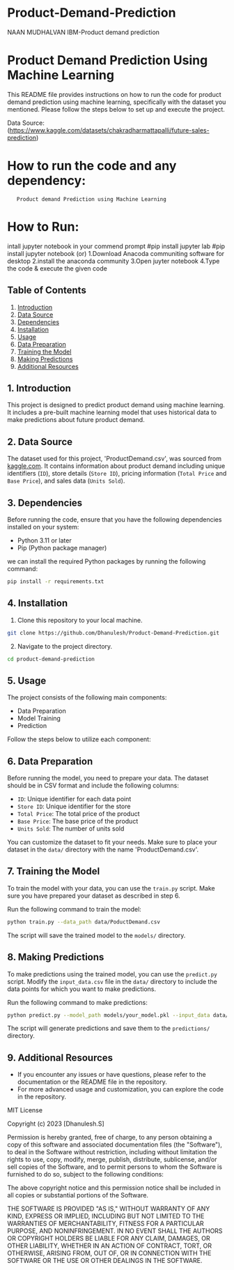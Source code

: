 # Product-Demand-Prediction
NAAN MUDHALVAN IBM-Product demand prediction
# Product Demand Prediction Using Machine Learning

This README file provides instructions on how to run the code for product demand prediction using machine learning, specifically with the dataset you mentioned. Please follow the steps below to set up and execute the project.

Data Source:(https://www.kaggle.com/datasets/chakradharmattapalli/future-sales-prediction)

# How to run the code and any dependency:
       Product demand Prediction using Machine Learning

# How to Run:
intall jupyter notebook in your commend prompt
         #pip install jupyter lab
         #pip install jupyter notebook (or)
                  1.Download Anacoda communiting software for desktop
                  2.install the anaconda community
                  3.Open juyter notebook
                  4.Type the code & execute the given code                 

## Table of Contents
1. [Introduction](#introduction)
2. [Data Source](#data-source)
3. [Dependencies](#dependencies)
4. [Installation](#installation)
5. [Usage](#usage)
6. [Data Preparation](#data-preparation)
7. [Training the Model](#training-the-model)
8. [Making Predictions](#making-predictions)
9. [Additional Resources](#additional-resources)

## 1. Introduction

This project is designed to predict product demand using machine learning. It includes a pre-built machine learning model that uses historical data to make predictions about future product demand.

## 2. Data Source

The dataset used for this project, 'ProductDemand.csv', was sourced from [kaggle.com](https://www.kaggle.com/). It contains information about product demand including unique identifiers (`ID`), store details (`Store ID`), pricing information (`Total Price` and `Base Price`), and sales data (`Units Sold`). 

## 3. Dependencies

Before running the code, ensure that you have the following dependencies installed on your system:

- Python 3.11 or later
- Pip (Python package manager)

we can install the required Python packages by running the following command:

```bash
pip install -r requirements.txt
```

## 4. Installation

1. Clone this repository to your local machine.

```bash
git clone https://github.com/Dhanulesh/Product-Demand-Prediction.git
```

2. Navigate to the project directory.

```bash
cd product-demand-prediction
```

## 5. Usage

The project consists of the following main components:

- Data Preparation
- Model Training
- Prediction

Follow the steps below to utilize each component:

## 6. Data Preparation

Before running the model, you need to prepare your data. The dataset should be in CSV format and include the following columns:

- `ID`: Unique identifier for each data point
- `Store ID`: Unique identifier for the store
- `Total Price`: The total price of the product
- `Base Price`: The base price of the product
- `Units Sold`: The number of units sold

You can customize the dataset to fit your needs. Make sure to place your dataset in the `data/` directory with the name 'ProductDemand.csv'.

## 7. Training the Model

To train the model with your data, you can use the `train.py` script. Make sure you have prepared your dataset as described in step 6.

Run the following command to train the model:

```bash
python train.py --data_path data/PoductDemand.csv
```

The script will save the trained model to the `models/` directory.

## 8. Making Predictions

To make predictions using the trained model, you can use the `predict.py` script. Modify the `input_data.csv` file in the `data/` directory to include the data points for which you want to make predictions.

Run the following command to make predictions:

```bash
python predict.py --model_path models/your_model.pkl --input_data data/input_data.csv
```

The script will generate predictions and save them to the `predictions/` directory.

## 9. Additional Resources

- If you encounter any issues or have questions, please refer to the documentation or the README file in the repository.
- For more advanced usage and customization, you can explore the code in the repository.

MIT License

Copyright (c) 2023 [Dhanulesh.S]

Permission is hereby granted, free of charge, to any person obtaining a copy of this software and associated documentation files (the "Software"), to deal in the Software without restriction, including without limitation the rights to use, copy, modify, merge, publish, distribute, sublicense, and/or sell copies of the Software, and to permit persons to whom the Software is furnished to do so, subject to the following conditions:

The above copyright notice and this permission notice shall be included in all copies or substantial portions of the Software.

THE SOFTWARE IS PROVIDED "AS IS," WITHOUT WARRANTY OF ANY KIND, EXPRESS OR IMPLIED, INCLUDING BUT NOT LIMITED TO THE WARRANTIES OF MERCHANTABILITY, FITNESS FOR A PARTICULAR PURPOSE, AND NONINFRINGEMENT. IN NO EVENT SHALL THE AUTHORS OR COPYRIGHT HOLDERS BE LIABLE FOR ANY CLAIM, DAMAGES, OR OTHER LIABILITY, WHETHER IN AN ACTION OF CONTRACT, TORT, OR OTHERWISE, ARISING FROM, OUT OF, OR IN CONNECTION WITH THE SOFTWARE OR THE USE OR OTHER DEALINGS IN THE SOFTWARE.

